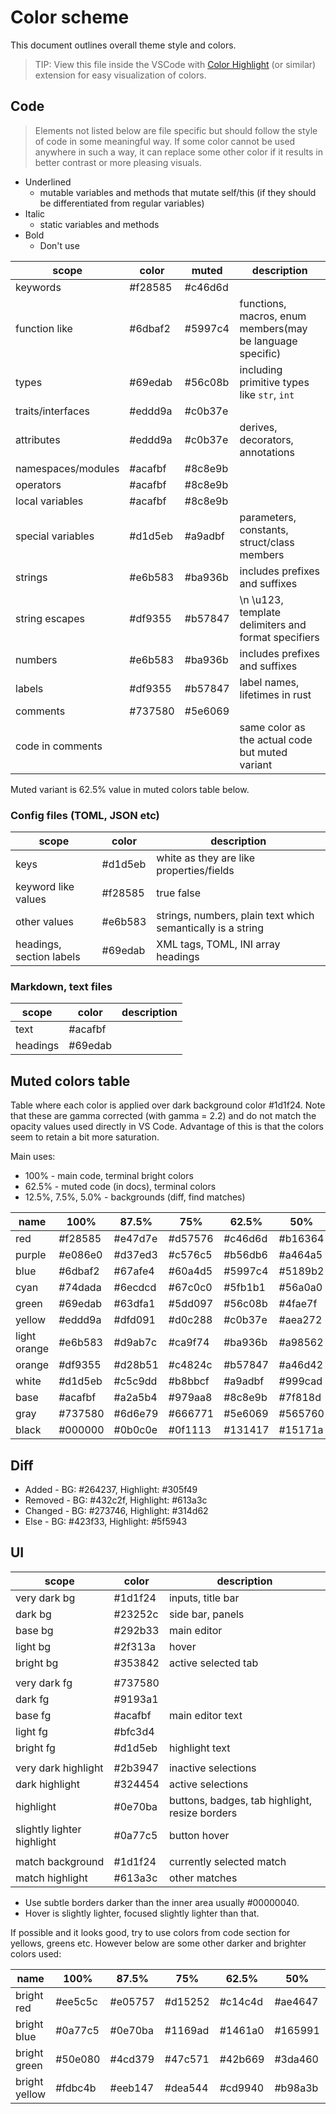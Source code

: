 # Color scheme

This document outlines overall theme style and colors.

> TIP: View this file inside the VSCode with [Color Highlight] (or similar) extension for easy visualization of colors.

## Code

> Elements not listed below are file specific but should follow the style of code in some meaningful way. If some color cannot be used anywhere in such a way, it can replace some other color if it results in better contrast or more pleasing visuals.

* Underlined
  * mutable variables and methods that mutate self/this (if they should be differentiated from regular variables)
* Italic
  * static variables and methods
* Bold
  * Don't use

| scope              | color   | muted   | description                                               |
| ------------------ | ------- | ------- | --------------------------------------------------------- |
| keywords           | #f28585 | #c46d6d |                                                           |
| function like      | #6dbaf2 | #5997c4 | functions, macros, enum members(may be language specific) |
| types              | #69edab | #56c08b | including primitive types like `str`, `int`               |
| traits/interfaces  | #eddd9a | #c0b37e |                                                           |
| attributes         | #eddd9a | #c0b37e | derives, decorators, annotations                          |
| namespaces/modules | #acafbf | #8c8e9b |                                                           |
| operators          | #acafbf | #8c8e9b |                                                           |
| local variables    | #acafbf | #8c8e9b |                                                           |
| special variables  | #d1d5eb | #a9adbf | parameters, constants, struct/class members               |
| strings            | #e6b583 | #ba936b | includes prefixes and suffixes                            |
| string escapes     | #df9355 | #b57847 | \n \u123, template delimiters and format specifiers       |
| numbers            | #e6b583 | #ba936b | includes prefixes and suffixes                            |
| labels             | #df9355 | #b57847 | label names, lifetimes in rust                            |
| comments           | #737580 | #5e6069 |                                                           |
| code in comments   |         |         | same color as the actual code but muted variant           |

Muted variant is 62.5% value in muted colors table below.

### Config files (TOML, JSON etc)

| scope                    | color   | description                                                 |
| ------------------------ | ------- | ----------------------------------------------------------- |
| keys                     | #d1d5eb | white as they are like properties/fields                    |
| keyword like values      | #f28585 | true false                                                  |
| other values             | #e6b583 | strings, numbers, plain text which semantically is a string |
| headings, section labels | #69edab | XML tags, TOML, INI array headings                          |

### Markdown, text files

| scope    | color   | description |
| -------- | ------- | ----------- |
| text     | #acafbf |             |
| headings | #69edab |             |

## Muted colors table

Table where each color is applied over dark background color #1d1f24.
Note that these are gamma corrected (with gamma = 2.2) and do not match the opacity values used directly in VS Code. 
Advantage of this is that the colors seem to retain a bit more saturation.

Main uses:
* 100% - main code, terminal bright colors
* 62.5% - muted code (in docs), terminal colors
* 12.5%, 7.5%, 5.0% - backgrounds (diff, find matches)

| name         | 100%    | 87.5%   | 75%     | 62.5%   | 50%     | 37.5%   | 25%     | 12.5%   | 7.5%    | 5%      |
| ------------ | ------- | ------- | ------- | ------- | ------- | ------- | ------- | ------- | ------- | ------- |
| red          | #f28585 | #e47d7e | #d57576 | #c46d6d | #b16364 | #9c5859 | #834b4c | #613a3c | #4e3134 | #432c2f |
| purple       | #e086e0 | #d37ed3 | #c576c5 | #b56db6 | #a464a5 | #915891 | #794b7a | #5a3a5c | #49324c | #3f2c42 |
| blue         | #6dbaf2 | #67afe4 | #60a4d5 | #5997c4 | #5189b2 | #49799d | #3e6683 | #314d62 | #2a3f51 | #273746 |
| cyan         | #74dada | #6ecdcd | #67c0c0 | #5fb1b1 | #56a0a0 | #4d8d8e | #427677 | #33585a | #2c484a | #283e40 |
| green        | #69edab | #63dfa1 | #5dd097 | #56c08b | #4fae7f | #469970 | #3c805f | #305f49 | #294e3d | #264237 |
| yellow       | #eddd9a | #dfd091 | #d0c288 | #c0b37e | #aea272 | #998f66 | #807856 | #5f5943 | #4d4939 | #423f33 |
| light orange | #e6b583 | #d9ab7c | #ca9f74 | #ba936b | #a98562 | #947657 | #7c634b | #5c4b3b | #4b3e34 | #40362f |
| orange       | #df9355 | #d28b51 | #c4824c | #b57847 | #a46d42 | #90603c | #795236 | #5a3f2e | #49352a | #3e2f28 |
| white        | #d1d5eb | #c5c9dd | #b8bbcf | #a9adbf | #999cad | #878a98 | #717480 | #545660 | #45474f | #3b3d44 |
| base         | #acafbf | #a2a5b4 | #979aa8 | #8c8e9b | #7f818d | #70727d | #5e6069 | #474950 | #3b3c43 | #33353b |
| gray         | #737580 | #6d6e79 | #666771 | #5e6069 | #565760 | #4c4e56 | #41434a | #33353b | #2c2d33 | #28292f |
| black        | #000000 | #0b0c0e | #0f1113 | #131417 | #15171a | #17191d | #191b20 | #1b1d22 | #1c1e23 | #1c1e23 |


## Diff

* Added   - BG: #264237, Highlight: #305f49
* Removed - BG: #432c2f, Highlight: #613a3c
* Changed - BG: #273746, Highlight: #314d62
* Else    - BG: #423f33, Highlight: #5f5943

## UI

| scope                      | color   | description                                    |
| -------------------------- | ------- | ---------------------------------------------- |
| very dark bg               | #1d1f24 | inputs, title bar                              |
| dark bg                    | #23252c | side bar, panels                               |
| base bg                    | #292b33 | main editor                                    |
| light bg                   | #2f313a | hover                                          |
| bright bg                  | #353842 | active selected tab                            |
|                            |         |                                                |
| very dark fg               | #737580 |                                                |
| dark fg                    | #9193a1 |                                                |
| base fg                    | #acafbf | main editor text                               |
| light fg                   | #bfc3d4 |                                                |
| bright fg                  | #d1d5eb | highlight text                                 |
|                            |         |                                                |
| very dark highlight        | #2b3947 | inactive selections                            |
| dark highlight             | #324454 | active selections                              |
| highlight                  | #0e70ba | buttons, badges, tab highlight, resize borders |
| slightly lighter highlight | #0a77c5 | button hover                                   |
|                            |         |                                                |
| match background           | #1d1f24 | currently selected match                       |
| match highlight            | #613a3c | other matches                                  |

* Use subtle borders darker than the inner area usually #00000040.
* Hover is slightly lighter, focused slightly lighter than that.

If possible and it looks good, try to use colors from code section for yellows, greens etc.
However below are some other darker and brighter colors used:

| name          | 100%    | 87.5%   | 75%     | 62.5%   | 50%     | 37.5%   | 25%     | 12.5%   | 7.5%    | 5%      |
| ------------- | ------- | ------- | ------- | ------- | ------- | ------- | ------- | ------- | ------- | ------- |
| bright red    | #ee5c5c | #e05757 | #d15252 | #c14c4d | #ae4647 | #9a3f40 | #803739 | #5f2d30 | #4d282b | #422529 |
| bright blue   | #0a77c5 | #0e70ba | #1169ad | #1461a0 | #165991 | #184f80 | #1a446c | #1b3552 | #1c2e44 | #1c2a3c |
| bright green  | #50e080 | #4cd379 | #47c571 | #42b669 | #3da460 | #379156 | #30794a | #285b3b | #244a33 | #223f2f |
| bright yellow | #fdbc4b | #eeb147 | #dea544 | #cd9940 | #b98a3b | #a37a37 | #886731 | #654d2b | #524029 | #453727 |


[Color Highlight]: https://marketplace.visualstudio.com/items?itemName=naumovs.color-highlight
